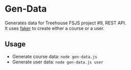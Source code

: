 # Gen-Data

Generates data for Treehouse FSJS project #9, REST API.  
It uses [faker](https://github.com/Marak/Faker.js#readme) to create either a course or a user.

## Usage 

* Generate course data: `node gen-data.js`
* Generate user data: `node gen-data.js user`